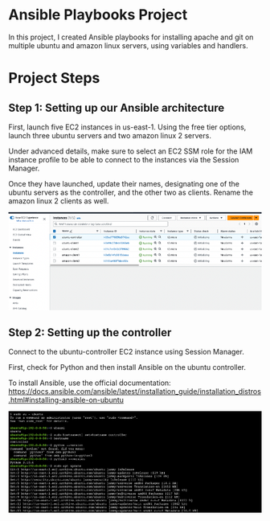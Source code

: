 # Ansible Playbooks Project

In this project, I created Ansible playbooks for installing apache and git on multiple ubuntu and amazon linux servers, using variables and handlers.

# Project Steps

## Step 1: Setting up our Ansible architecture

First, launch five EC2 instances in us-east-1. Using the free tier options, launch three ubuntu servers and two amazon linux 2 servers. 

Under advanced details, make sure to select an EC2 SSM role for the IAM instance profile to be able to connect to the instances via the Session Manager.

Once they have launched, update their names, designating one of the ubuntu servers as the controller, and the other two as clients. Rename the amazon linux 2 clients as well.


![image1](images/architecture.png)

## Step 2: Setting up the controller

Connect to the ubuntu-controller EC2 instance using Session Manager.

First, check for Python and then install Ansible on the ubuntu controller.

To install Ansible, use the official documentation: https://docs.ansible.com/ansible/latest/installation_guide/installation_distros.html#installing-ansible-on-ubuntu 

![image2](images/ansibleinstall.png)